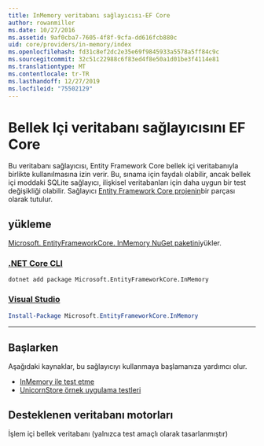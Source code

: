 ```yaml
---
title: InMemory veritabanı sağlayıcısı-EF Core
author: rowanmiller
ms.date: 10/27/2016
ms.assetid: 9af0cba7-7605-4f8f-9cfa-dd616fcb880c
uid: core/providers/in-memory/index
ms.openlocfilehash: fd31c8ef2dc2e35e69f9845933a5578a5ff84c9c
ms.sourcegitcommit: 32c51c22988c6f83ed4f8e50a1d01be3f4114e81
ms.translationtype: MT
ms.contentlocale: tr-TR
ms.lasthandoff: 12/27/2019
ms.locfileid: "75502129"
---
```

# <a name="ef-core-in-memory-database-provider"></a>Bellek Içi veritabanı sağlayıcısını EF Core

Bu veritabanı sağlayıcısı, Entity Framework Core bellek içi veritabanıyla birlikte kullanılmasına izin verir. Bu, sınama için faydalı olabilir, ancak bellek içi moddaki SQLite sağlayıcı, ilişkisel veritabanları için daha uygun bir test değişikliği olabilir. Sağlayıcı [Entity Framework Core projenin](https://github.com/aspnet/EntityFrameworkCore)bir parçası olarak tutulur.

## <a name="install"></a>yükleme

[Microsoft. EntityFrameworkCore. InMemory NuGet paketini](https://www.nuget.org/packages/Microsoft.EntityFrameworkCore.InMemory/)yükler.

### <a name="net-core-clitabdotnet-core-cli"></a>[.NET Core CLI](#tab/dotnet-core-cli)

```dotnetcli
dotnet add package Microsoft.EntityFrameworkCore.InMemory
```

### <a name="visual-studiotabvs"></a>[Visual Studio](#tab/vs)

``` powershell
Install-Package Microsoft.EntityFrameworkCore.InMemory
```

***

## <a name="get-started"></a>Başlarken

Aşağıdaki kaynaklar, bu sağlayıcıyı kullanmaya başlamanıza yardımcı olur.

* [InMemory ile test etme](../../miscellaneous/testing/in-memory.md)
* [UnicornStore örnek uygulama testleri](https://github.com/rowanmiller/UnicornStore/blob/master/UnicornStore/src/UnicornStore.Tests/Controllers/ShippingControllerTests.cs)

## <a name="supported-database-engines"></a>Desteklenen veritabanı motorları

İşlem içi bellek veritabanı (yalnızca test amaçlı olarak tasarlanmıştır)
